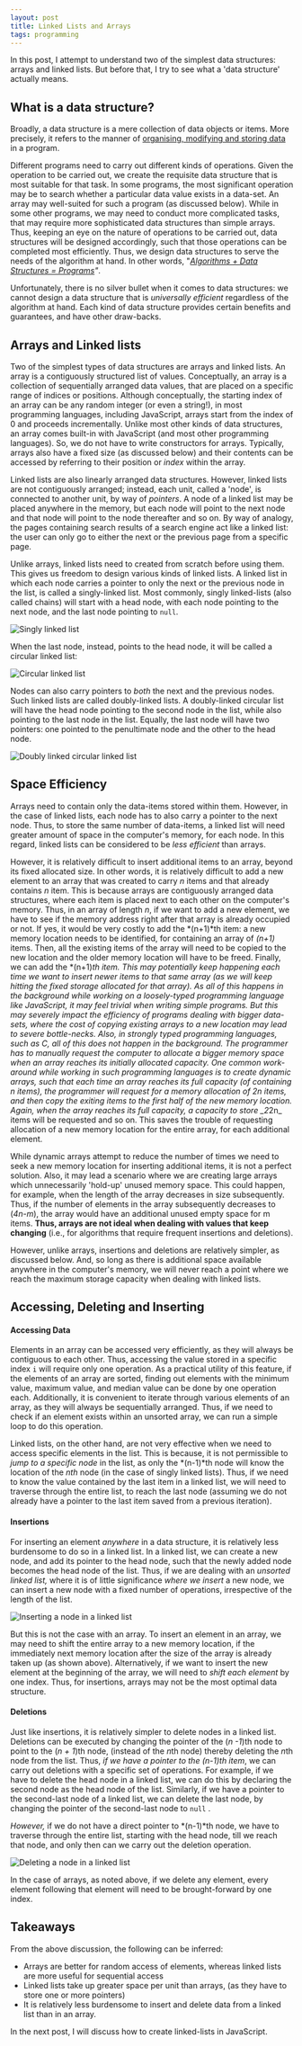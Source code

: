 ```yaml
---
layout: post
title: Linked Lists and Arrays
tags: programming
---
```


In this post, I attempt to understand two of the simplest data structures: arrays and linked lists. But before that, I try to see what a 'data structure' actually means. 

## What is a data structure?

Broadly, a data structure is a mere collection of data objects or items. More precisely, it refers to the manner of [organising, modifying and storing data](https://en.wikipedia.org/wiki/Data_structure#cite_note-2) in a program. 

Different programs need to carry out different kinds of operations. Given the operation to be carried out, we create the requisite data structure that is most suitable for that task. In some programs, the most significant operation may be to search whether a particular data value exists in a data-set. An array may well-suited for such a program (as discussed below). While in some other programs, we may need to conduct more complicated tasks, that may require more sophisticated data structures than simple arrays. Thus, keeping an eye on the nature of operations to be carried out, data structures will be designed accordingly, such that those operations can be completed most efficiently. Thus, we design data structures to serve the needs of the algorithm at hand. In other words, "*[Algorithms + Data Structures = Programs](https://www.amazon.in/Algorithms-Structures-Prentice-Hall-automatic-computation/dp/0130224189)"*. 

Unfortunately, there is no silver bullet when it comes to data structures: we cannot design a data structure that is *universally efficient* regardless of the algorithm at hand. Each kind of data structure provides certain benefits and guarantees, and have other draw-backs. 

## Arrays and Linked lists

Two of the simplest types of data structures are arrays and linked lists. An array is a contiguously structured list of values. Conceptually, an array is a collection of sequentially arranged data values, that are placed on a specific range of indices or positions. Although conceptually, the starting index of an array can be any random integer (or even a string!), in most programming languages, including JavaScript, arrays start from the index of 0 and proceeds incrementally. Unlike most other kinds of data structures, an array comes built-in with JavaScript (and most other programming languages). So, we do not have to write constructors for arrays. Typically, arrays also have a fixed size  (as discussed below) and their contents can be accessed by referring to their position or *index* within the array. 


Linked lists are also linearly arranged data structures. However, linked lists are not contiguously arranged; instead, each unit, called a 'node', is connected to another unit, by way of *pointers*. A node of a linked list may be placed anywhere in the memory, but each node will point to the next node and that node will point to the node thereafter and so on. By way of analogy, the pages containing search results of a search engine act like a linked list: the user can only go to either the next or the previous page from a specific page. 

Unlike arrays, linked lists need to created from scratch before using them. This gives us freedom to design various kinds of linked lists. A linked list in which each node carries a pointer to only the next or the previous node in the list, is called a singly-linked list. Most commonly, singly linked-lists (also called chains) will start with a head node, with each node pointing to the next node, and the last node pointing to `null`. 

![Singly linked list](/assets/images/singlyLinkedList.jpg)


When the last node, instead, points to the head node, it will be called a circular linked list: 

![Circular linked list](/assets/images/circularLinkedList.jpg)

Nodes can also carry pointers to *both* the next and the previous nodes. Such linked lists are called doubly-linked lists. A doubly-linked circular list will have the head node pointing to the second node in the list, while also pointing to the last node in the list. Equally, the last node will have two pointers: one pointed to the penultimate node and the other to the head node. 

![Doubly linked circular linked list](/assets/images/doublyLinkedList_Circular.jpg)

## Space Efficiency

Arrays need to contain only the data-items stored within them. However, in the case of linked lists, each node has to also carry a pointer to the next node. Thus, to store the same number of data-items, a linked list will need greater amount of space in the computer's memory, for each node.  In this regard, linked lists can be considered to be *less efficient*  than arrays.

However, it is relatively difficult to insert additional items to an array, beyond its fixed allocated size. In other words, it is relatively difficult to add a new element to an array that was created to carry *n* items and that already contains *n* item. This is because arrays are contiguously arranged data structures, where each item is placed next to each other on the computer's memory. Thus, in an array of length *n*, if we want to add a new element, we have to see if the memory address right after that array is already occupied or not. If yes, it would be very costly to add the *(n+1)*th item: a new memory location needs to be identified, for containing an array of *(n+1)* items. Then, all the existing items of the array will need to be copied to the new location and the older memory location will have to be freed. Finally, we can add the *(n+1)*th item. This may potentially keep happening each time we want to insert newer items to that same array (as we will keep hitting the fixed storage allocated for that array). As all of this happens in the background while working on a loosely-typed programming language like JavaScript, it may feel trivial when writing simple programs. But this may severely impact the efficiency of programs dealing with bigger data-sets, where the cost of copying existing arrays to a new location may lead to severe bottle-necks. Also, in strongly typed programming languages, such as C, all of this does not happen in the background. The programmer has to manually request the computer to allocate a bigger memory space when an array reaches its initially allocated capacity. One common work-around while working in such programming languages is to create *dynamic arrays*, such that each time an array reaches its full capacity (of containing *n* items), the programmer will request for a memory allocation of *2n* items, and then copy the exiting items to the first half of the new memory location. Again, when the array reaches its full capacity, a capacity to store _2*2n_ items will be requested and so on. This saves the trouble of requesting allocation of a new memory location for the entire array, for each additional element.  

While dynamic arrays attempt to reduce the number of times we need to seek a new memory location for inserting additional items, it is not a perfect solution. Also, it may lead a scenario where we are creating large arrays which unnecessarily 'hold-up' unused memory space. This could happen, for example, when the length of the array decreases in size subsequently. Thus, if the number of elements in the array subsequently decreases to (*4n-m*), the array would have an additional unused empty space for m items. **Thus, arrays are not ideal when dealing with values that keep changing** (i.e., for algorithms that require frequent insertions and deletions).     

However, unlike arrays, insertions and deletions are relatively simpler, as discussed below. And, so long as there is additional space available anywhere in the computer's memory, we will never reach a point where we reach the maximum storage capacity when dealing with linked lists.

## Accessing, Deleting and Inserting

#### Accessing Data

Elements in an array can be accessed very efficiently, as they will always be contiguous to each other. Thus, accessing the value stored in a specific index `i` will require only one operation. As a practical utility of this feature, if the elements of an array are sorted, finding out elements with the minimum value, maximum value, and median value can be done by one operation each. Additionally, it is convenient to iterate through various elements of an array, as they will always be sequentially arranged. Thus, if we need to check if an element exists within an unsorted array, we can run a simple loop to do this operation.  

Linked lists, on the other hand, are not very effective when we need to access specific elements in the list. This is because, it is not permissible to *jump to a specific node* in the list, as only the *(n-1)*th node will know the location of the *nth* node (in the case of singly linked lists). Thus, if we need to know the value contained by the last item in a linked list, we will need to traverse through the entire list, to reach the last node (assuming we do not  already have a pointer to the last item saved from a previous iteration).

#### Insertions

For inserting an element *anywhere* in a data structure, it is relatively less burdensome to do so  in a linked list. In a linked list, we can create a new node, and add its pointer to the head node, such that the newly added node becomes the head node of the list. Thus, if we are dealing with an *unsorted linked list,* where it is of little significance *where we insert* a new node, we can insert a new node with a fixed number of operations, irrespective of the length of the list. 

![Inserting a node in a linked list](/assets/images/InsertingANewHead.jpg)
  

But this is not the case with an array. To insert an element in an array, we may need to shift the entire array to a new memory location, if the immediately next memory location after the size of the array is already taken up (as shown above). Alternatively, if we want to insert the new element at the beginning of the array, we will need to *shift* *each element* by one index. Thus, for insertions, arrays may not be the most optimal data structure. 

#### Deletions

Just like insertions, it is relatively simpler to delete nodes in a linked list. Deletions can be executed by changing the pointer of the (*n -1*)th node to point to the (*n + 1*)th node, (instead of the *n*th node) thereby deleting the *n*th node from the list. Thus, *if we have a pointer to the (n-1)th item*, we can carry out deletions with a specific set of operations. For example, if we have to delete the head node in a linked list, we can do this by declaring the second node as the head node of the list. Similarly, if we have a pointer to the second-last node of a linked list, we can delete the last node, by changing the pointer of the second-last node to `null` . 

*However,* if we do not have a direct pointer to *(n-1)*th node, we have to traverse through the entire list, starting with the head node, till we reach that node, and only then can we carry out the deletion operation. 

![Deleting a node in a linked list](/assets/images/deletionLinkedList.jpg)

In the case of arrays, as noted above, if we delete any element, every element following that element will need to be brought-forward by one index.  

## Takeaways

From the above discussion, the following can be inferred:

- Arrays are better for random access of elements, whereas linked lists are more useful for sequential access
- Linked lists take up greater space per unit than arrays, (as they have to store one or more pointers)
- It is relatively less burdensome to insert and delete data from a linked list than in an array.

In the next post, I will discuss how to create linked-lists in JavaScript.